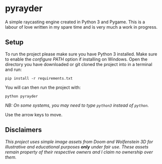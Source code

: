 # pyrayder
A simple raycasting engine created in Python 3 and Pygame. This is a labour of love written in my spare time and is very much a work
in progress.

## Setup
To run the project please make sure you have Python 3 installed. Make sure to enable the _configure PATH_ option if installing on Windows. Open the directory you have downloaded or git cloned the project into in a terminal and run:
```
pip install -r requirements.txt
```

You will can then run the project with:
```
python pyrayder
```

_NB: On some systems, you may need to type `python3` instead of `python`._

Use the arrow keys to move.

## Disclaimers
_This project uses simple image assets from Doom and Wolfenstein 3D for illustrative and educational purposes **only** under fair use.
These assets remain property of their respective owners and I claim no ownership over them._
